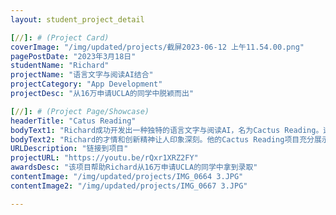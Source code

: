 ```yaml
---
layout: student_project_detail

[//]: # (Project Card)
coverImage: "/img/updated/projects/截屏2023-06-12 上午11.54.00.png"
pagePostDate: "2023年3月18日"
studentName: "Richard"
projectName: "语言文字与阅读AI结合"
projectCategory: "App Development"
projectDesc: "从16万申请UCLA的同学中脱颖而出"

[//]: # (Project Page/Showcase)
headerTitle: "Catus Reading"
bodyText1: "Richard成功开发出一种独特的语言文字与阅读AI，名为Cactus Reading。这个创新的项目旨在协助人们提升阅读和理解能力，将复杂的文本简化为易于理解的信息。因为他的这项杰出成就，Richard从16万申请UCLA的同学中脱颖而出，成功获得了录取。"
bodyText2: "Richard的才情和创新精神让人印象深刻。他的Cactus Reading项目充分展示了他的技术实力和对改进人类阅读理解的热忱。这样的优秀才智让他在竞争激烈的UCLA申请中独树一帜。我们期待看到他在未来将如何运用他的智慧和热情，为世界带来更多的影响力。"
URLDescription: "链接到项目"
projectURL: "https://youtu.be/rQxr1XRZ2FY"
awardsDesc: "该项目帮助Richard从16万申请UCLA的同学中拿到录取"
contentImage: "/img/updated/projects/IMG_0664 3.JPG"
contentImage2: "/img/updated/projects/IMG_0667 3.JPG"

---
```

